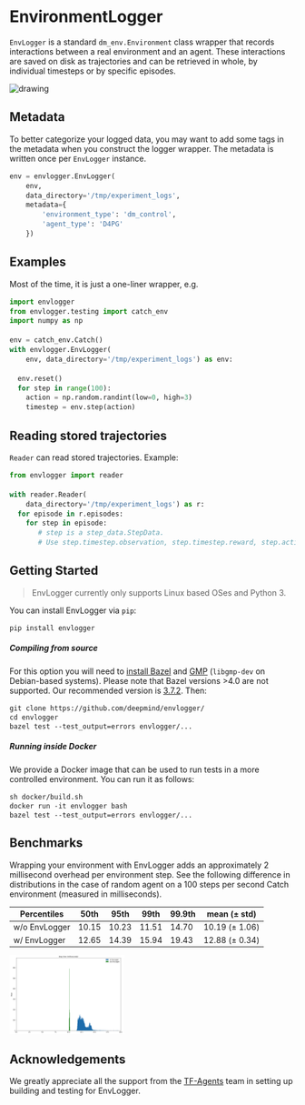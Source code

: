 # EnvironmentLogger

`EnvLogger` is a standard `dm_env.Environment` class wrapper that
records interactions between a real environment and an agent. These interactions
are saved on disk as trajectories and can be retrieved in whole, by individual
timesteps or by specific episodes.

![drawing](docs/images/envlogger.png "EnvironmentLogger Diagram")

## Metadata

To better categorize your logged data, you may want to add some tags in the
metadata when you construct the logger wrapper.  The metadata is written once
per `EnvLogger` instance.

```python
env = envlogger.EnvLogger(
    env,
    data_directory='/tmp/experiment_logs',
    metadata={
        'environment_type': 'dm_control',
        'agent_type': 'D4PG'
    })
```
## Examples

Most of the time, it is just a one-liner wrapper, e.g.

```python
import envlogger
from envlogger.testing import catch_env
import numpy as np

env = catch_env.Catch()
with envlogger.EnvLogger(
    env, data_directory='/tmp/experiment_logs') as env:

  env.reset()
  for step in range(100):
    action = np.random.randint(low=0, high=3)
    timestep = env.step(action)
```

## Reading stored trajectories

`Reader` can read stored trajectories. Example:

```python
from envlogger import reader

with reader.Reader(
    data_directory='/tmp/experiment_logs') as r:
  for episode in r.episodes:
    for step in episode:
       # step is a step_data.StepData.
       # Use step.timestep.observation, step.timestep.reward, step.action etc...
```

## Getting Started

> EnvLogger currently only supports Linux based OSes and Python 3.

You can install EnvLogger via `pip`:

```
pip install envlogger
```

##### Compiling from source

For this option you will need to [install Bazel](https://docs.bazel.build/versions/main/install.html) and [GMP](https://gmplib.org/) (`libgmp-dev` on Debian-based systems).
Please note that Bazel versions >4.0 are not supported. Our recommended version
is [3.7.2](https://github.com/bazelbuild/bazel/releases/tag/3.7.2). Then:

```
git clone https://github.com/deepmind/envlogger/
cd envlogger
bazel test --test_output=errors envlogger/...
```

##### Running inside Docker

We provide a Docker image that can be used to run tests in a more controlled
environment. You can run it as follows:

```
sh docker/build.sh
docker run -it envlogger bash
bazel test --test_output=errors envlogger/...
```

## Benchmarks

Wrapping your environment with EnvLogger adds an approximately 2 millisecond overhead per environment step.
See the following difference in distributions in the case of random agent on a 100 steps per second Catch environment (measured in milliseconds).

Percentiles      | 50th      | 95th       | 99th      | 99.9th     | mean (± std)
---------------- | --------- | -----------| ----------| -----------| -----------
w/o EnvLogger    | 10.15     | 10.23      | 11.51     | 14.70      | 10.19 (± 1.06)
w/ EnvLogger     | 12.65     | 14.39      | 15.94     | 19.43      | 12.88 (± 0.34)

<img src="docs/images/timings.png" width="40%">


## Acknowledgements

We greatly appreciate all the support from the
[TF-Agents](https://github.com/tensorflow/agents) team in setting up building
and testing for EnvLogger.

